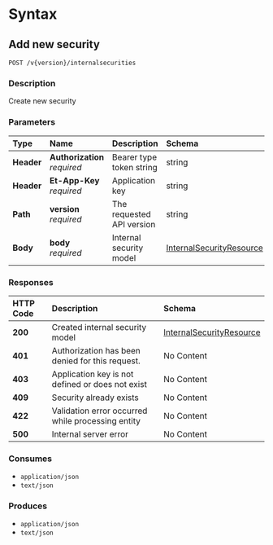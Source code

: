 # Syntax

## Add new security

```text
POST /v{version}/internalsecurities
```

### Description

Create new security

### Parameters

| Type | Name | Description | Schema | Default |
| :--- | :--- | :--- | :--- | :--- |
| **Header** | **Authorization**   _required_ | Bearer type token string | string |  |
| **Header** | **Et-App-Key**   _required_ | Application key | string |  |
| **Path** | **version**   _required_ | The requested API version | string | `"1.0"` |
| **Body** | **body**   _required_ | Internal security model | [InternalSecurityResource](internalsecurities_addsecurity.md#internalsecurityresource) |  |

### Responses

| HTTP Code | Description | Schema |
| :--- | :--- | :--- |
| **200** | Created internal security model | [InternalSecurityResource](internalsecurities_addsecurity.md#internalsecurityresource) |
| **401** | Authorization has been denied for this request. | No Content |
| **403** | Application key is not defined or does not exist | No Content |
| **409** | Security already exists | No Content |
| **422** | Validation error occurred while processing entity | No Content |
| **500** | Internal server error | No Content |

### Consumes

* `application/json`
* `text/json`

### Produces

* `application/json`
* `text/json`

